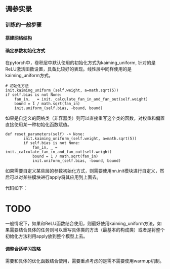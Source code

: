 ## 调参实录

### 训练的一般步骤

#### 搭建网络结构

#### 确定参数初始化方式

在pytorch中，卷积层中默认使用的初始化方式为kaiming_uniform, 针对的是ReLU激活函数设置，具备比较好的表现。线性层中同样使用的是kaiming_uniform方式。

```
# 初始化方法
init.kaiming_uniform_(self.weight, a=math.sqrt(5))
if self.bias is not None:
    fan_in, _ = init._calculate_fan_in_and_fan_out(self.weight)
    bound = 1 / math.sqrt(fan_in)
    init.uniform_(self.bias, -bound, bound)
```

如果是自定义的网络类（非容器类）则可以直接重写这个类的函数，对权重和偏置直接使用某一种初始化函数赋值。

```
def reset_parameters(self) -> None:
        init.kaiming_uniform_(self.weight, a=math.sqrt(5))
        if self.bias is not None:
            fan_in, _ = init._calculate_fan_in_and_fan_out(self.weight)
            bound = 1 / math.sqrt(fan_in)
            init.uniform_(self.bias, -bound, bound)
```

如果需要自定义某些层的参数初始化方式，则需要使用nn.init模块进行自定义，然后可以对某些模块进行apply将其应用到上面去。

代码如下：

# TODO



一般情况下，如果和ReLU函数结合使用，则最好使用kaiming_uniform方法，如果需要结合具体的任务则可以重写具体类的方法（最基本的构成类）或者是将整个初始化方法利用apply放到整个模型上去。



#### 调整合适学习策略

需要和具体的优化函数结合使用，需要重点考虑的是需不需要使用warmup机制。



